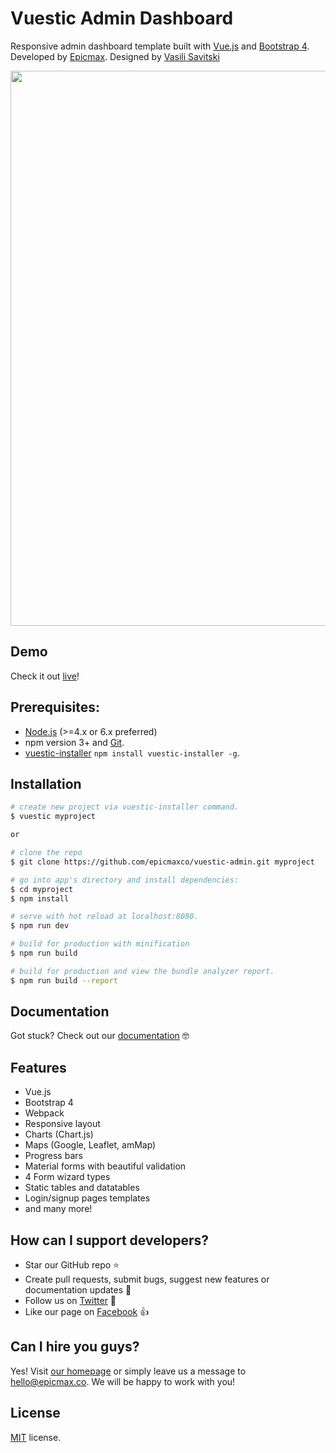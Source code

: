 # Vuestic Admin Dashboard

Responsive admin dashboard template built with [Vue.js](https://vuejs.org) and [Bootstrap 4](https://v4-alpha.getbootstrap.com). Developed by [Epicmax](http://epicmax.co). Designed by [Vasili Savitski](https://xxsavitski.myportfolio.com/)

<p align="center">
  <a href="http://vuestic.epicmax.co" target="_blank">
    <img src="http://i.imgur.com/pMuJVVc.png" align="center" width="888px"/>
  </a>
</p>

## Demo
Check it out [live](http://vuestic.epicmax.co)!

## Prerequisites:

- [Node.js](https://nodejs.org/en/) (>=4.x or 6.x preferred)
- npm version 3+ and [Git](https://git-scm.com/).
- [vuestic-installer](https://github.com/epicmaxco/vuestic-installer) `npm install vuestic-installer -g`.

## Installation

``` bash
# create new project via vuestic-installer command.
$ vuestic myproject

or

# clone the repo
$ git clone https://github.com/epicmaxco/vuestic-admin.git myproject

# go into app's directory and install dependencies:
$ cd myproject
$ npm install

# serve with hot reload at localhost:8080.
$ npm run dev

# build for production with minification
$ npm run build

# build for production and view the bundle analyzer report.
$ npm run build --report
```

## Documentation

Got stuck? Check out our [documentation](https://github.com/epicmaxco/vuestic-admin/wiki) 🤓

## Features
* Vue.js
* Bootstrap 4
* Webpack
* Responsive layout
* Charts (Chart.js)
* Maps (Google, Leaflet, amMap)
* Progress bars
* Material forms with beautiful validation
* 4 Form wizard types
* Static tables and datatables
* Login/signup pages templates
* and many more!

## How can I support developers?
- Star our GitHub repo :star:
- Create pull requests, submit bugs, suggest new features or documentation updates :wrench:
- Follow us on [Twitter](https://twitter.com/epicmaxco) :feet:
- Like our page on [Facebook](https://www.facebook.com/epicmaxco) :thumbsup:

## Can I hire you guys?
Yes!  Visit [our homepage](http://epicmax.co/) or simply leave us a message to [hello@epicmax.co](mailto:hello@epicmax.co). We will be happy to work with you!

## License
[MIT](https://github.com/epicmaxco/vuestic-admin/blob/master/LICENSE) license.
